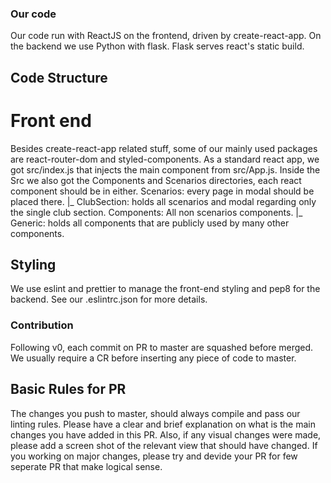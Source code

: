 ### Our code ### 
Our code run with ReactJS on the frontend, driven by create-react-app. 
On the backend we use Python with flask. Flask serves react's static build.

## Code Structure ##

# Front end #
Besides create-react-app related stuff, some of our mainly used packages are react-router-dom and styled-components.
As a standard react app, we got src/index.js that injects the main component from src/App.js. Inside the Src we also got the Components and Scenarios directories, each react component should be in either.
Scenarios: every page in modal should be placed there.
|_ ClubSection: holds all scenarios and modal regarding only the single club section.
Components: All non scenarios components.
|_ Generic: holds all components that are publicly used by many other components.

## Styling ## 
We use eslint and prettier to manage the front-end styling and pep8 for the backend. See our .eslintrc.json for more details.

### Contribution ###
Following v0, each commit on PR to master are squashed before merged. We usually require a CR before inserting any piece of code to master.
## Basic Rules for PR ##
The changes you push to master, should always compile and pass our linting rules.
Please have a clear and brief explanation on what is the main changes you have added in this PR. Also, if any visual changes were made, please add a screen shot of the relevant view that should have changed.
If you working on major changes, please try and devide your PR for few seperate PR that make logical sense.
